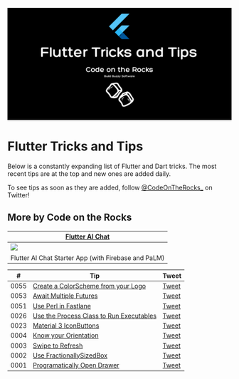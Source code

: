 ![](tips_and_tricks.png)

# Flutter Tricks and Tips
Below is a constantly expanding list of Flutter and Dart tricks. The most recent tips are at the top and new ones are added daily.

To see tips as soon as they are added, follow [@CodeOnTheRocks_](https://twitter.com/CodeOnTheRocks) on Twitter!

## More by Code on the Rocks
| [Flutter AI Chat](https://codeontherocks.gumroad.com/l/flutter-ai-chat)                                                                         |
|-------------------------------------------------------------------------------------------------------------------------------------------------|
| <a href="https://codeontherocks.gumroad.com/l/flutter-ai-chat"><img src="https://public-files.gumroad.com/cn4mfepgnvhnw4af8icucgmda7iq" height="500"></a> |
| Flutter AI Chat Starter App (with Firebase and PaLM)                                                                                            |

| # | Tip | Tweet |
| -- | --- | --- |
| 0055 | [Create a ColorScheme from your Logo](tips/0055-logo-colorscheme/tip.md) | [Tweet](https://twitter.com/CodeOnTheRocks_/status/1703745685831757834)  |
| 0053 | [Await Multiple Futures](tips/0053-future-wait/tip.md) | [Tweet](https://twitter.com/CodeOnTheRocks_/status/1702339630681538681)  |
| 0051 | [Use Perl in Fastlane](tips/0051-increment-build-number-with-perl/tip.md) | [Tweet](https://twitter.com/CodeOnTheRocks_/status/1701219043771138227)  |
| 0026 | [Use the Process Class to Run Executables](tips/0026-use-process-class/tip.md) | [Tweet](https://twitter.com/CodeOnTheRocks_/status/1699521602298548678)  |
| 0023 | [Material 3 IconButtons](tips/0023-material-3-icon-buttons/tip.md) | [Tweet](https://twitter.com/CodeOnTheRocks_/status/1699422701171945765)  |
| 0004 | [Know your Orientation](tips/0004-know-your-orientation/tip.md) |  [Tweet](https://twitter.com/CodeOnTheRocks_/status/1705224478517498146) |
| 0003 | [Swipe to Refresh](tips/0003-refresh-indicator/tip.md) |  [Tweet](https://twitter.com/CodeOnTheRocks_/status/1704864821374595313) |
| 0002 | [Use FractionallySizedBox](tips/0002-fractionally-sized-box/tip.md) |  [Tweet](https://twitter.com/CodeOnTheRocks_/status/1704487050529976778) |
| 0001 | [Programatically Open Drawer](tips/0001-programatically-open-drawer/tip.md) |  [Tweet](https://twitter.com/CodeOnTheRocks_/status/1704133542886969775) |
